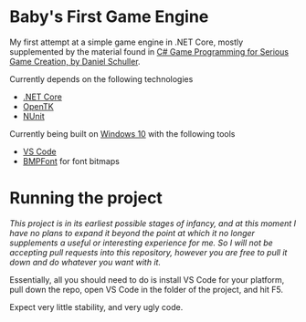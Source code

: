 # Baby's First Game Engine

My first attempt at a simple game engine in .NET Core, mostly supplemented by the material found in [C# Game Programming for Serious Game Creation, by Daniel Schuller](https://www.amazon.com/Game-Programming-Serious-Creation/dp/1435455568).

Currently depends on the following technologies 
 - [.NET Core](https://github.com/dotnet/core)
 - [OpenTK](https://github.com/opentk/opentk)
 - [NUnit](https://github.com/nunit)
 
Currently being built on [Windows 10](https://en.wikipedia.org/wiki/Windows_10) with the following tools
 - [VS Code](https://github.com/microsoft/vscode)
 - [BMPFont](https://www.angelcode.com/products/bmfont/) for font bitmaps
 
# Running the project
 
_This project is in its earliest possible stages of infancy, and at this moment I have no plans to expand it beyond the point at which it no longer supplements a useful or interesting experience for me. So I will not be accepting pull requests into this repository, however you are free to pull it down and do whatever you want with it._

Essentially, all you should need to do is install VS Code for your platform, pull down the repo, open VS Code in the folder of the project, and hit F5. 

Expect very little stability, and very ugly code. 
